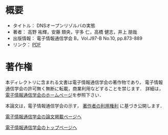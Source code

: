 # 概要

* タイトル： DNSオープンリゾルバの実態
* 著者： 高野 祐輝，安藤 類央，宇多 仁，高橋 健志，井上 朋哉
* 出版情報： 電子情報通信学会 B，Vol.J97-B No.10, pp.873-889
* リンク： [PDF](https://github.com/ytakano/ytakanospapers/raw/master/ieice_201410/j97-b_10_873.pdf "PDF")

# 著作権

本ディレクトリに含まれる文書は電子情報通信学会の著作物であり，
電子情報通信学会の許可無く無断に転載，商業利用などすることを禁じます．
詳細は，
[電子情報通信学会のホームページ](http://www.ieice.org/jpn/about/chosakuken/qanda.html "著作権に関するQ & A")を参照下さい．

本論文は，電子情報通信学会の示す，
[著作者の利用権利](http://www.ieice.org/jpn/about/kitei/files/chosaku_hyou3.pdf "本会出版物に掲載された論文等の著作物の利用申請基準")
に基づき公開します．

[電子情報通信学会の論文掲載ページヘ](http://search.ieice.org/bin/summary.php?id=j97-b_10_873 "電子情報通信学会 論文掲載ページ")

[電子情報通信学会のトップページへ](http://www.ieice.org/ "電子情報通信学会")
